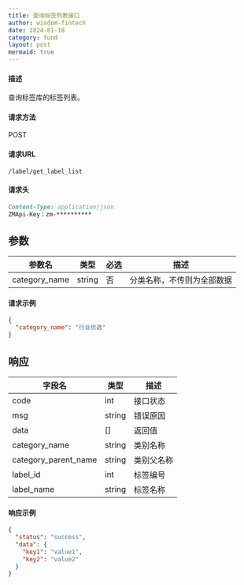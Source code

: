 ```yaml
---
title: 查询标签列表接口
author: wisdom-fintech
date: 2024-01-18
category: fund
layout: post
mermaid: true
---
```


#### 描述

查询标签库的标签列表。

#### 请求方法

POST

#### 请求URL

`/label/get_label_list`

#### 请求头

```markdown
Content-Type: application/json
ZMApi-Key：zm-**********
```

参数
-------------

| 参数名 | 类型 | 必选 | 描述 |
| ------ | ---- | ---- | ---- |
| category_name | string | 否 | 分类名称，不传则为全部数据 |

#### 请求示例
```json
{
  "category_name": "行业优选"
}
```


响应
-------------


| 字段名 | 类型 |  描述 |
| ------ | ---- |  ---- |
|code				|int	|接口状态|
|msg				|string	|错误原因|
|data				|[]	|返回值|
|category_name|string|类别名称|
|category_parent_name|string|类别父名称|
|label_id|int|标签编号|
|label_name|string|标签名称|




#### 响应示例

```json
{
  "status": "success",
  "data": {
    "key1": "value1",
    "key2": "value2"
  }
}

```
